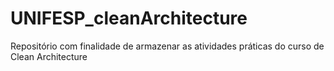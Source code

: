 # UNIFESP_cleanArchitecture
Repositório com finalidade de armazenar as atividades práticas do curso de Clean Architecture
